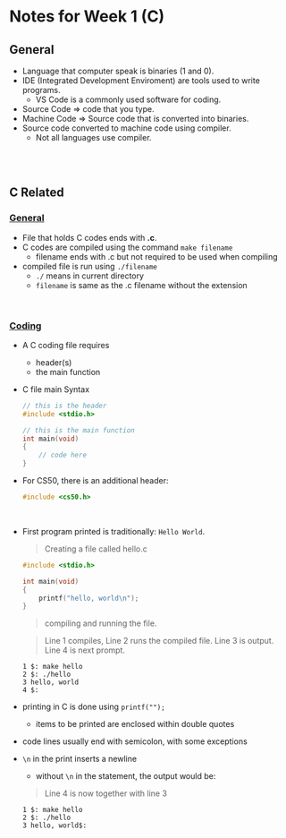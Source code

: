# Notes for Week 1 (C)

## **General**

- Language that computer speak is binaries (1 and 0).
- IDE (Integrated Development Enviroment) are tools used to write programs.
  - VS Code is a commonly used software for coding.
- Source Code => code that you type.
- Machine Code => Source code that is converted into binaries.
- Source code converted to machine code using compiler.
  - Not all languages use compiler.

<br/>
<br/>


## **C Related**
### <u>General</u>
- File that holds C codes ends with **.c**.
- C codes are compiled using the command `make filename`
  - filename ends with .c but not required to be used when compiling
- compiled file is run using `./filename`
  - `./` means in current directory
  - `filename` is same as the .c filename without the extension

<br/>


### <u>Coding</u>
- A C coding file requires
  - header(s)
  - the main function
- C file main Syntax

    ```c
    // this is the header
    #include <stdio.h>

    // this is the main function
    int main(void)
    {
        // code here
    }
- For CS50, there is an additional header:
    ```c
    #include <cs50.h>
    ```

<br>

- First program printed is traditionally: `Hello World`.

    > Creating a file called hello.c

    ```c
    #include <stdio.h>
    
    int main(void)
    {
        printf("hello, world\n");
    }
    ```

    > compiling and running the file. 
    
    > Line 1 compiles, Line 2 runs the compiled file. Line 3 is output. Line 4 is next prompt.

    ```shell
    1 $: make hello
    2 $: ./hello
    3 hello, world
    4 $:
    ```

- printing in C is done using `printf("");`
  - items to be printed are enclosed within double quotes
- code lines usually end with semicolon, with some exceptions
- `\n` in the print inserts a newline
    - without `\n` in the statement, the output would be:

    > Line 4 is now together with line 3

    ```shell
    1 $: make hello
    2 $: ./hello
    3 hello, world$:
    ```